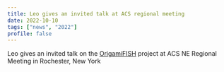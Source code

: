 ```yaml
---
title: Leo gives an invited talk at ACS regional meeting
date: 2022-10-10
tags: ["news", "2022"]
profile: false
---
```


Leo gives an invited talk on the [OrigamiFISH](https://www.biorxiv.org/content/10.1101/2022.09.19.508533v2) project at ACS NE Regional Meeting in Rochester, New York

<!--more-->